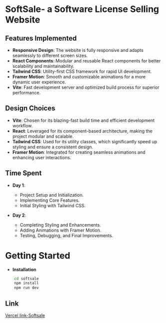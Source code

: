 # SoftSale- a Software License Selling Website

## Features Implemented 
- **Responsive Design**: The website is fully responsive and adapts seamlessly to different screen sizes.
- **React Components**: Modular and reusable React components for better scalability and maintainability.
- **Tailwind CSS**: Utility-first CSS framework for rapid UI development.
- **Framer Motion**: Smooth and customizable animations for a more dynamic user experience.
- **Vite**: Fast development server and optimized build process for superior performance.
## Design Choices
- **Vite**: Chosen for its blazing-fast build time and efficient development workflow.
- **React**: Leveraged for its component-based architecture, making the project modular and scalable.
- **Tailwind CSS**: Used for its utility classes, which significantly speed up styling and ensure a consistent design.
- **Framer Motion**: Integrated for creating seamless animations and enhancing user interactions.
## Time Spent
- **Day 1**:
  - Project Setup and Initialization.
  - Implementing Core Features.
  - Initial Styling with Tailwind CSS.

- **Day 2**:
  - Completing Styling and Enhancements.
  - Adding Animations with Framer Motion.
  - Testing, Debugging, and Final Improvements.
# Getting Started
- **Installation**
```bash
    cd softsale
    npm install
    npm run dev
```
## Link
[Vercel link-Softsale](http://softsale.vercel.app "This is the Vercel link to this project")
